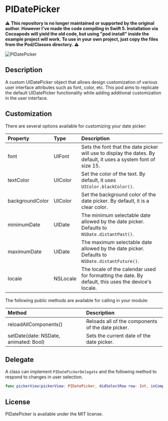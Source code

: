 # PIDatePicker

⚠️ **This repository is no longer maintained or supported by the original author. However I've made the code compiling in Swift 5. Installation via Cocoapods will yield the old code, but using "pod install" inside the example project will work. To use in your own project, just copy the files from the Pod/Classes directory.** ⚠️

![PIDatePicker](https://raw.github.com/prolificinteractive/pidatepicker/master/Images/PIDatePicker.gif)

## Description
A custom UIDatePicker object that allows design customization of various user interface attributes such as font, color, etc. This pod
aims to replicate the default UIDatePicker functionality while adding additional customization in the user interface.

## Customization

There are several options available for customizing your date picker:

| Property              | Type      | Description                                                                                                       |
|:----------------------|:----------|:------------------------------------------------------------------------------------------------------------------|
| font			        | UIFont    | Sets the font that the date picker will use to display the dates. By default, it uses a system font of size 15.   |
| textColor             | UIColor   | Set the color of the text. By default, it uses `UIColor.blackColor()`.                                            |
| backgroundColor       | UIColor   | Set the background color of the date picker. By default, it is a clear color.                                     |
| minimumDate 		    | UIDate    | The minimum selectable date allowed by the date picker. Defaults to `NSDate.distantPast()`.                       |
| maximumDate		    | UIDate    | The maximum selectable date allowed by the date picker. Defaults to `NSDate.distantFuture()`.                     |
| locale		        | NSLocale  | The locale of the calendar used for formatting the date. By default, this uses the device's locale.               |

The following public methods are available for calling in your module:

| Method                					| Description                                           |
|:------------------------------------------|:------------------------------------------------------|
| reloadAllComponents() 					| Reloads all of the components of the date picker.		|
| setDate(date: NSDate, animated: Bool)     | Sets the current date of the date picker.             |

## Delegate

A class can implement `PIDatePickerDelegate` and the following method to respond to changes in user selection.

```swift
func pickerView(pickerView: PIDatePicker, didSelectRow row: Int, inComponent component: Int)
```

## License

PIDatePicker is available under the MIT license. 



